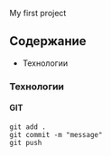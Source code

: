 My first project
## Содержание
*  Технологии
### Технологии
#### GIT
```
git add . 
git commit -m "message"
git push
```
